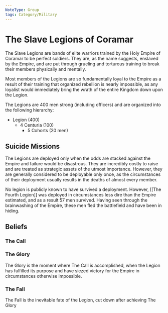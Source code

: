 ```yaml
---
NoteType: Group
tags: Category/Military
---
```

# The Slave Legions of Coramar
The Slave Legions are bands of elite warriors trained by the Holy Empire of Coramar to be perfect soldiers. They are, as the name suggests, enslaved by the Empire, and are put through grueling and torturous training to break their members physically and mentally.

Most members of the Legions are so fundamentally loyal to the Empire as a result of their training that organized rebellion is nearly impossible, as any loyalist would immediately bring the wrath of the entire Kingdom down upon the Legion.

The Legions are 400 men strong (including officers) and are organized into the following hierarchy:
- Legion (400)
	- 4 Centuria (100)
		- 5 Cohorts (20 men)

## Suicide Missions
The Legions are deployed only when the odds are stacked against the Empire and failure would be disastrous. They are incredibly costly to raise and are treated as strategic assets of the utmost importance. However, they are generally considered to be deployable only once, as the circumstances of their deployment usually results in the deaths of almost every member.

No legion is publicly known to have survived a deployment. However, [[The Fourth Legion]] was deployed in circumstances less dire than the Empire estimated, and as a result 57 men survived. Having seen through the brainwashing of the Empire, these men fled the battlefield and have been in hiding.

## Beliefs

### The Call

### The Glory
The Glory is the moment where The Call is accomplished, when the Legion has fulfilled its purpose and have siezed victory for the Empire in circumstances otherwise impossible.

### The Fall
The Fall is the inevitable fate of the Legion, cut down after achieving The Glory